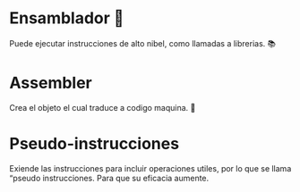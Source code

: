 # Ensamblador 🔨

Puede ejecutar instrucciones de alto nibel, como llamadas a librerias. 📚

# Assembler

Crea el objeto el cual traduce a codigo maquina. 🤖

# Pseudo-instrucciones

Exiende las instrucciones para incluir operaciones utiles, por lo que se llama “pseudo instrucciones. Para que su eficacia aumente.